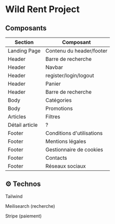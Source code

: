 # Wild Rent Project 

## Composants

| Section | Composant | 
|--|--|
| Landing Page | Contenu du header/footer |
| Header | Barre de recherche | 
| Header | Navbar | 
| Header | register/login/logout | 
| Header | Panier | 
| Header | Barre de recherche | 
| Body | Catégories |
| Body | Promotions |
| Articles | Filtres |
| Détail article | ? |
| Footer | Conditions d'utilisations |
| Footer | Mentions légales |
| Footer | Gestionnaire de cookies |
| Footer | Contacts |
| Footer | Réseaux sociaux |

## ⚙️ Technos

Tailwind

Meilisearch (recherche)

Stripe  (paiement)
